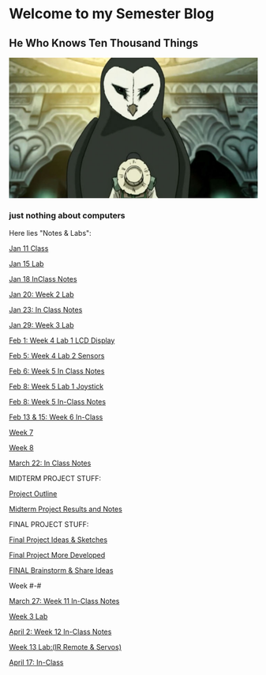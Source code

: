 # Welcome to my Semester Blog

## He Who Knows Ten Thousand Things

![Wan Shi Ton](Images/wan%20shi%20ton.jpg)

### just nothing about computers

Here lies "Notes & Labs":

[Jan 11 Class](classmeetingjan11.html)

[Jan 15 Lab](W1D2.html)

[Jan 18 InClass Notes](Jan%2018%20InClass.html)

[Jan 20: Week 2 Lab](Week%202%20Lab.html)

[Jan 23: In Class Notes](Jan%2023%20In%20Class.html)

[Jan 29: Week 3 Lab](Week%203%20Lab.html)

[Feb 1: Week 4 Lab 1 LCD Display](Week%204%20Lab%201.html)

[Feb 5: Week 4 Lab 2 Sensors](Week%204%20Lab%20Sensors.html)

[Feb 6: Week 5 In Class Notes](Feb%206%20Week%205%20In%20Class%20Notes.html)

[Feb 8: Week 5 Lab 1 Joystick](Week%205%20Lab%201%20Sensor%20Changes.html)

[Feb 8: Week 5 In-Class Notes](Week%205%20Notes.html)

[Feb 13 & 15: Week 6 In-Class](Week%206%20Notes.html)

[Week 7](Week%207%20Notes.html)

[Week 8](Week%208.html)

[March 22: In Class Notes](March%2022%20In%20Class%20Notes.html)

MIDTERM PROJECT STUFF:

[Project Outline](midterm%20project.html)

[Midterm Project Results and Notes](midterm%20project%20notes.html)

FINAL PROJECT STUFF:

[Final Project Ideas & Sketches](Final%20Project%20Ideas.html)

[Final Project More Developed](Final%20Project%202.html)

[FINAL Brainstorm & Share Ideas](FinalProjectShare.html)

Week #-#

[March 27: Week 11 In-Class Notes](Week%2011%20Lab%20Notes.html)

[Week 3 Lab](Week%2011%20Lab%20Note.html)

[April 2: Week 12 In-Class Notes](Week%2012%20Class%20Notes.html)

[Week 13 Lab:(IR Remote & Servos)](Week%2013%20Lab.html)

[April 17: In-Class](April17notes.html)

